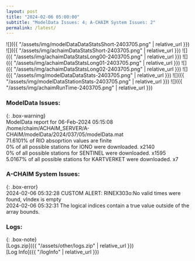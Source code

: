 ```yaml
---
layout: post
title: "2024-02-06 05:00:00"
subtitle: "ModelData Issues: 4; A-CHAIM System Issues: 2"
permalink: /latest/
---
```


![]({{ "/assets/img/modelDataDataStatsShort-2403705.png" | relative_url }})
![]({{ "/assets/img/achaimDataStatsShort-2403705.png" | relative_url }})
![]({{ "/assets/img/achaimDataStatsLong00-2403705.png" | relative_url }})
![]({{ "/assets/img/achaimDataStatsLong01-2403705.png" | relative_url }})
![]({{ "/assets/img/achaimDataStatsLong02-2403705.png" | relative_url }})
![]({{ "/assets/img/modelDataDataStats-2403705.png" | relative_url }})
![]({{ "/assets/img/modelDataStationStats-2403705.png" | relative_url }})
![]({{ "/assets/img/achaimRunTime-2403705.png" | relative_url }})


### ModelData Issues:  
  
{: .box-warning}  
 ModelData report for 06-Feb-2024 05:15:08   
 /home/chaim/ACHAIM_SERVER/A-CHAIM/modelData/2024/037/05/modelData.mat   
 71.6101% of RIO absoprtion values are finite   
 0% of all possible stations for IONO were downloaded. x2140   
 0% of all possible stations for SENTINEL were downloaded. x1595   
 5.0167% of all possible stations for KARTVERKET were downloaded. x7   
  
### A-CHAIM System Issues:  
  
{: .box-error}  
2024-02-06 05:32:28 CUSTOM ALERT: RINEX303o:No valid times were found, vIndex is empty  
2024-02-06 05:32:31 The logical indices contain a true value outside of the array bounds.  

### Logs:  
  
{: .box-note}  
[Logs.zip]({{ "/assets/other/logs.zip" | relative_url }})  
[Log Info]({{ "/logInfo" | relative_url }})  
